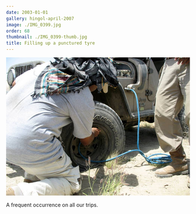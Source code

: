 ```yaml
---
date: 2003-01-01
gallery: hingol-april-2007
image: ./IMG_0399.jpg
order: 68
thumbnail: ./IMG_0399-thumb.jpg
title: Filling up a punctured tyre
---
```


![Filling up a punctured tyre](./IMG_0399.jpg)

A frequent occurrence on all our trips.